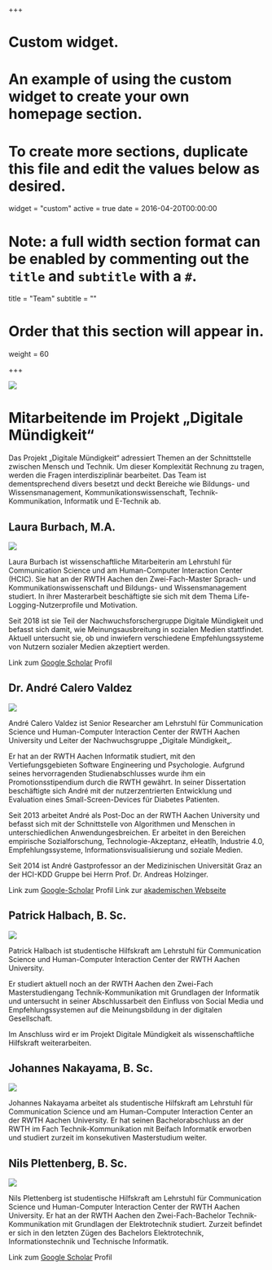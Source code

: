 +++
# Custom widget.
# An example of using the custom widget to create your own homepage section.
# To create more sections, duplicate this file and edit the values below as desired.
widget = "custom"
active = true
date = 2016-04-20T00:00:00

# Note: a full width section format can be enabled by commenting out the `title` and `subtitle` with a `#`.
title = "Team"
subtitle = ""

# Order that this section will appear in.
weight = 60

+++

![](img/team-2000x1200.jpg)
# Mitarbeitende im Projekt „Digitale Mündigkeit“

Das Projekt „Digitale Mündigkeit“ adressiert Themen an der Schnittstelle zwischen Mensch und Technik. Um dieser Komplexität Rechnung zu tragen, werden die Fragen interdisziplinär bearbeitet. Das Team ist dementsprechend divers besetzt und deckt Bereiche wie Bildungs- und Wissensmanagement, Kommunikationswissenschaft, Technik-Kommunikation, Informatik und E-Technik ab.


## Laura Burbach, M.A.
<img src="img/laura.jpg" class="teamphoto"/>

Laura Burbach ist wissenschaftliche Mitarbeiterin am Lehrstuhl für Communication Science und am Human-Computer Interaction Center (HCIC). Sie hat an der RWTH Aachen den Zwei-Fach-Master Sprach- und Kommunikationswissenschaft und Bildungs- und Wissensmanagement studiert. In ihrer Masterarbeit beschäftigte sie sich mit dem Thema Life-Logging-Nutzerprofile und Motivation.

Seit 2018 ist sie Teil der Nachwuchsforschergruppe Digitale Mündigkeit und befasst sich damit, wie Meinungsausbreitung in sozialen Medien stattfindet. Aktuell untersucht sie, ob und inwiefern verschiedene Empfehlungssysteme von Nutzern sozialer Medien akzeptiert werden.

Link zum [Google Scholar](https://scholar.google.com/citations?hl=en&user=R8R8UUAAAAAJ) Profil

## Dr. André Calero Valdez
<img src="img/andre.jpg" class="teamphoto"/>

André Calero Valdez ist Senior Researcher am Lehrstuhl für Communication Science und Human-Computer Interaction Center der RWTH Aachen University und Leiter der Nachwuchsgruppe „Digitale Mündigkeit„.

Er hat an der RWTH Aachen Informatik studiert, mit den Vertiefungsgebieten Software Engineering und Psychologie. Aufgrund seines hervorragenden Studienabschlusses wurde ihm ein Promotionsstipendium durch die RWTH gewährt. In seiner Dissertation beschäftigte sich André mit der nutzerzentrierten Entwicklung und Evaluation eines Small-Screen-Devices für Diabetes Patienten.

Seit 2013 arbeitet André als Post-Doc an der RWTH Aachen University und befasst sich mit der Schnittstelle von Algorithmen und Menschen in unterschiedlichen Anwendungesbreichen. Er arbeitet in den Bereichen empirische Sozialforschung, Technologie-Akzeptanz, eHeatlh, Industrie 4.0, Empfehlungssysteme, Informationsvisualisierung und soziale Medien.

Seit 2014 ist André Gastprofessor an der Medizinischen Universität Graz an der HCI-KDD Gruppe bei Herrn Prof. Dr. Andreas Holzinger.

Link zum [Google-Scholar](https://scholar.google.de/citations?user=K6EVDoYAAAAJ&hl=en) Profil
Link zur [akademischen Webseite](http://www.calerovaldez.com/)

## Patrick Halbach, B. Sc.
<img src="img/patrick.jpg" class="teamphoto"/>

Patrick Halbach ist studentische Hilfskraft am Lehrstuhl für Communication Science und Human-Computer Interaction Center der RWTH Aachen University. 

Er studiert aktuell noch an der RWTH Aachen den Zwei-Fach Masterstudiengang Technik-Kommunikation mit Grundlagen der Informatik und untersucht in seiner Abschlussarbeit den Einfluss von Social Media und Empfehlungssystemen auf die Meinungsbildung in der digitalen Gesellschaft.

Im Anschluss wird er im Projekt Digitale Mündigkeit als wissenschaftliche Hilfskraft weiterarbeiten.

## Johannes Nakayama, B. Sc.
<img src="img/johannes.jpg" class="teamphoto"/>

Johannes Nakayama arbeitet als studentische Hilfskraft am Lehrstuhl für Communication Science und am Human-Computer Interaction Center an der RWTH Aachen University. Er hat seinen Bachelorabschluss an der RWTH im Fach Technik-Kommunikation mit Beifach Informatik erworben und studiert zurzeit im konsekutiven Masterstudium weiter.

## Nils Plettenberg, B. Sc.
<img src="img/nils.jpg" class="teamphoto"/>

Nils Plettenberg ist studentische Hilfskraft am Lehrstuhl für Communication Science und Human-Computer Interaction Center der RWTH Aachen University. Er hat an der RWTH Aachen den Zwei-Fach-Bachelor Technik-Kommunikation mit Grundlagen der Elektrotechnik studiert. Zurzeit befindet er sich in den letzten Zügen des Bachelors Elektrotechnik, Informationstechnik und Technische Informatik.

Link zum [Google Scholar](https://scholar.google.de/citations?user=hLANOkUAAAAJ&hl=de&oi=ao) Profil


